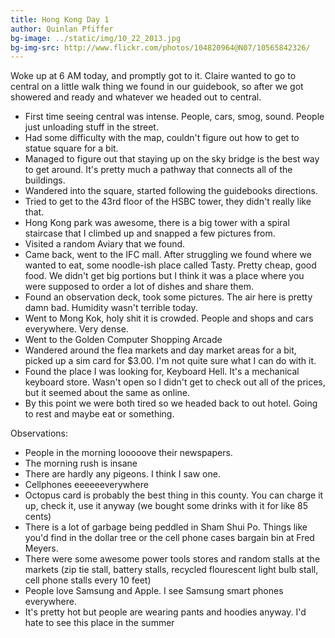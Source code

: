 ```yaml
---
title: Hong Kong Day 1
author: Quinlan Pfiffer
bg-image: ../static/img/10_22_2013.jpg
bg-img-src: http://www.flickr.com/photos/104820964@N07/10565842326/
---
```

Woke up at 6 AM today, and promptly got to it. Claire wanted to go to central on
a little walk thing we found in our guidebook, so after we got showered and
ready and whatever we headed out to central.

* First time seeing central was intense. People, cars, smog, sound. People just
  unloading stuff in the street.
* Had some difficulty with the map, couldn't figure out how to get to statue
  square for a bit.
* Managed to figure out that staying up on the sky bridge is the best way to get
  around. It's pretty much a pathway that connects all of the buildings.
* Wandered into the square, started following the guidebooks directions.
* Tried to get to the 43rd floor of the HSBC tower, they didn't really like
  that.
* Hong Kong park was awesome, there is a big tower with a spiral staircase that
  I climbed up and snapped a few pictures from.
* Visited a random Aviary that we found.
* Came back, went to the IFC mall. After struggling we found where we wanted to
  eat, some noodle-ish place called Tasty. Pretty cheap, good food. We didn't
get big portions but I think it was a place where you were supposed to order a
lot of dishes and share them.
* Found an observation deck, took some pictures. The air here is pretty damn
  bad. Humidity wasn't terrible today.
* Went to Mong Kok, holy shit it is crowded. People and shops and cars
  everywhere. Very dense.
* Went to the Golden Computer Shopping Arcade
* Wandered around the flea markets and day market areas for a bit, picked up a
  sim card for $3.00. I'm not quite sure what I can do with it.
* Found the place I was looking for, Keyboard Hell. It's a mechanical keyboard
  store. Wasn't open so I didn't get to check out all of the prices, but it
seemed about the same as online.
* By this point we were both tired so we headed back to out hotel. Going to rest
  and maybe eat or something.

Observations:

* People in the morning looooove their newspapers.
* The morning rush is insane
* There are hardly any pigeons. I think I saw one.
* Cellphones eeeeeeverywhere
* Octopus card is probably the best thing in this county. You can charge it up,
  check it, use it anyway (we bought some drinks with it for like 85 cents)
* There is a lot of garbage being peddled in Sham Shui Po. Things like you'd
  find in the dollar tree or the cell phone cases bargain bin at Fred Meyers.
* There were some awesome power tools stores and random stalls at the markets
  (zip tie stall, battery stalls, recycled flourescent light bulb stall, cell
phone stalls every 10 feet)
* People love Samsung and Apple. I see Samsung smart phones everywhere.
* It's pretty hot but people are wearing pants and hoodies anyway. I'd hate to
  see this place in the summer
